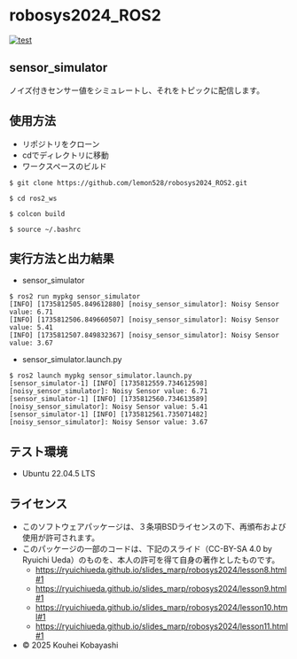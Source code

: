 # robosys2024_ROS2
[![test](https://github.com/lemon528/robosys2024/actions/workflows/test.yml/badge.svg)](https://github.com/lemon528/robosys2024/actions/workflows/test.yml)

## sensor_simulator
ノイズ付きセンサー値をシミュレートし、それをトピックに配信します。

## 使用方法
- リポジトリをクローン
- cdでディレクトリに移動
- ワークスペースのビルド

```
$ git clone https://github.com/lemon528/robosys2024_ROS2.git

$ cd ros2_ws

$ colcon build

$ source ~/.bashrc
```

## 実行方法と出力結果
- sensor_simulator
```
$ ros2 run mypkg sensor_simulator
[INFO] [1735812505.849612880] [noisy_sensor_simulator]: Noisy Sensor value: 6.71
[INFO] [1735812506.849660507] [noisy_sensor_simulator]: Noisy Sensor value: 5.41
[INFO] [1735812507.849832367] [noisy_sensor_simulator]: Noisy Sensor value: 3.67
```

- sensor_simulator.launch.py
```
$ ros2 launch mypkg sensor_simulator.launch.py
[sensor_simulator-1] [INFO] [1735812559.734612598] [noisy_sensor_simulator]: Noisy Sensor value: 6.71
[sensor_simulator-1] [INFO] [1735812560.734613589] [noisy_sensor_simulator]: Noisy Sensor value: 5.41
[sensor_simulator-1] [INFO] [1735812561.735071482] [noisy_sensor_simulator]: Noisy Sensor value: 3.67
```

## テスト環境
- Ubuntu 22.04.5 LTS

## ライセンス
- このソフトウェアパッケージは、３条項BSDライセンスの下、再頒布および使用が許可されます。
- このパッケージの一部のコードは、下記のスライド（CC-BY-SA 4.0 by Ryuichi Ueda）のものを、本人の許可を得て自身の著作としたものです。
    - https://ryuichiueda.github.io/slides_marp/robosys2024/lesson8.html#1
    - https://ryuichiueda.github.io/slides_marp/robosys2024/lesson9.html#1
    - https://ryuichiueda.github.io/slides_marp/robosys2024/lesson10.html#1
    - https://ryuichiueda.github.io/slides_marp/robosys2024/lesson11.html#1
- © 2025 Kouhei Kobayashi

